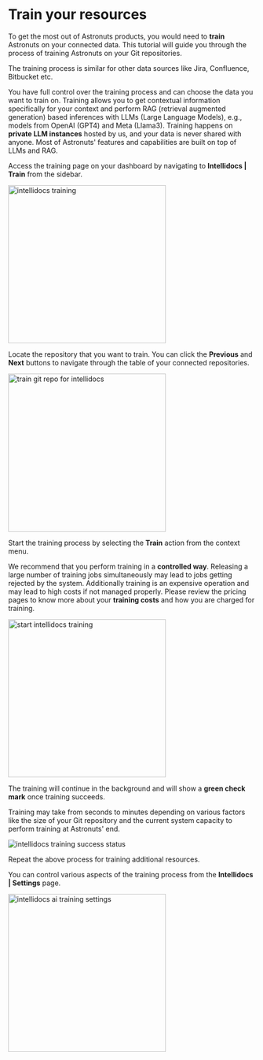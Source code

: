 # Train your resources


To get the most out of Astronuts products, you would need to **train** Astronuts on your connected data.
This tutorial will guide you through the process of training Astronuts on your Git repositories.

The training process is similar for other data sources like Jira, Confluence, Bitbucket etc.

<tip>
    <p>
        You have full control over the training process and can choose the data you want to train on.
        Training allows you to get contextual information specifically for your context and perform RAG
        (retrieval augmented generation) based inferences with LLMs
        (Large Language Models), e.g., models from OpenAI (GPT4) and Meta (Llama3).
        Training happens on <b>private LLM instances</b> hosted by us, and your data is never shared with anyone.
        Most of Astronuts' features and capabilities are built on top of LLMs and RAG.
    </p>
</tip>


<procedure title="Train Astronuts on your Git repositories" id="connect-git-repos">
    <step>
        <p>Access the training page on your dashboard by navigating to <b>Intellidocs | Train</b> from the sidebar.</p>
    <img src="intellidocs-training.png" alt="intellidocs training" border-effect="line" width="321" thumbnail="true"/>
    </step>
    <step>
        <p>Locate the repository that you want to train. You can click the <b>Previous</b>
        and <b>Next</b> buttons to navigate through the table of your connected repositories.</p>
                <img src="intellidocs-training.png" alt="train git repo for intellidocs" border-effect="line" width="321" thumbnail="true"/>
    </step>
    <step>
        <p>Start the training process by selecting the <b>Train</b> action from the context menu.</p>
        <tip>
            <p>
                We recommend that you perform training in a <b>controlled way</b>.
                Releasing a large number of training jobs simultaneously may lead to jobs
                getting rejected by the system.
                Additionally training is an expensive operation and may lead to high costs if not managed properly.
                Please review the pricing pages
                to know more about your <b>training costs</b> and how you are charged for training.
            </p>
        </tip>
         <img src="intellidocs-training.gif" alt="start intellidocs training" border-effect="line" width="321" thumbnail="true"/>
    </step>
    <step>
        <p>The training will continue in the background and will show a <b>green check mark</b> once training succeeds.</p>
        <tip>
            <p>
                Training may take from seconds to minutes depending on various factors like the size of your Git repository and the current system capacity
                to perform training at Astronuts' end.
            </p>
        </tip>
         <img src="training-success-status.png" alt="intellidocs training success status" border-effect="line"/>
    </step>
    <step>
        <p>Repeat the above process for training additional resources.</p>
        <tip>
            <p>
                You can control various aspects of the training process from the <b>Intellidocs | Settings</b> page.
            </p>
        </tip>
         <img src="intellidocs-settings.png" alt="intellidocs ai training settings" border-effect="line" width="321" thumbnail="true"/>
    </step>
</procedure>